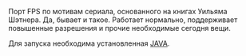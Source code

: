 Порт FPS по мотивам сериала, основанного на книгах Уильяма Шэтнера. Да, бывает и такое. Работает нормально, поддерживает повышенные разрешения и прочие необходимые сегодня вещи.

Для запуска необходима установленная [JAVA](http://www.oracle.com/technetwork/java/javase/downloads/index.html).